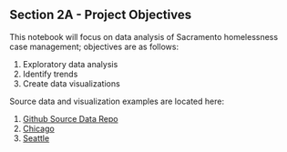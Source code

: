 ## Section 2A - Project Objectives

This notebook will focus on data analysis of Sacramento homelessness case management; objectives are as follows:

1. Exploratory data analysis
2. Identify trends
3. Create data visualizations

Source data and visualization examples are located here:

1. [Github Source Data Repo](https://github.com/code4sac/sacramento-county-homeless-hmis-data)
2. [Chicago](https://allchicago.org/dashboard-to-end-homelessness)
3. [Seattle](http://allhomekc.org/data-overview/)
